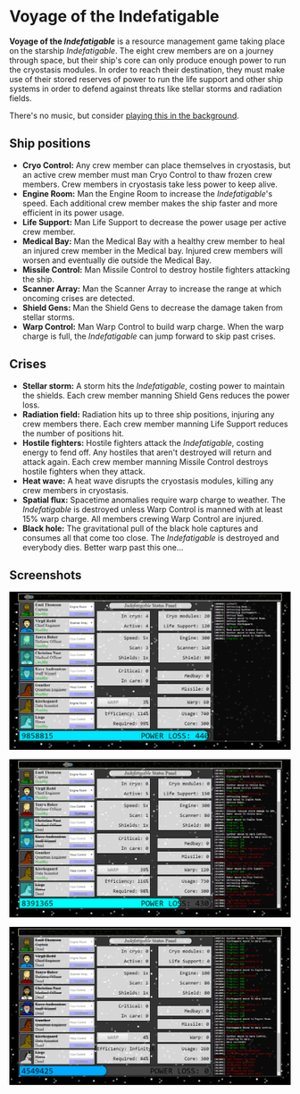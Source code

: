 # Voyage of the Indefatigable

**Voyage of the _Indefatigable_** is a resource management game taking place on the starship _Indefatigable_. The eight crew members are on a journey through space, but their ship's core can only produce enough power to run the cryostasis modules. In order to reach their destination, they must make use of their stored reserves of power to run the life support and other ship systems in order to defend against threats like stellar storms and radiation fields.

There's no music, but consider [playing this in the background](https://www.youtube.com/watch?v=0mHf0cKPU5g).

## Ship positions
* **Cryo Control:** Any crew member can place themselves in cryostasis, but an active crew member must man Cryo Control to thaw frozen crew members. Crew members in cryostasis take less power to keep alive.
* **Engine Room:** Man the Engine Room to increase the _Indefatigable_'s speed. Each additional crew member makes the ship faster and more efficient in its power usage.
* **Life Support:** Man Life Support to decrease the power usage per active crew member.
* **Medical Bay:** Man the Medical Bay with a healthy crew member to heal an injured crew member in the Medical bay. Injured crew members will worsen and eventually die outside the Medical Bay.
* **Missile Control:** Man Missile Control to destroy hostile fighters attacking the ship.
* **Scanner Array:** Man the Scanner Array to increase the range at which oncoming crises are detected.
* **Shield Gens:** Man the Shield Gens to decrease the damage taken from stellar storms.
* **Warp Control:** Man Warp Control to build warp charge. When the warp charge is full, the _Indefatigable_ can jump forward to skip past crises.

## Crises

* **Stellar storm:** A storm hits the _Indefatigable_, costing power to maintain the shields. Each crew member manning Shield Gens reduces the power loss.
* **Radiation field:** Radiation hits up to three ship positions, injuring any crew members there. Each crew member manning Life Support reduces the number of positions hit.
* **Hostile fighters:** Hostile fighters attack the _Indefatigable_, costing energy to fend off. Any hostiles that aren't destroyed will return and attack again. Each crew member manning Missile Control destroys hostile fighters when they attack.
* **Heat wave:** A heat wave disrupts the cryostasis modules, killing any crew members in cryostasis.
* **Spatial flux:** Spacetime anomalies require warp charge to weather. The _Indefatigable_ is destroyed unless Warp Control is manned with at least 15% warp charge. All members crewing Warp Control are injured.
* **Black hole:** The gravitational pull of the black hole captures and consumes all that come too close. The _Indefatigable_ is destroyed and everybody dies. Better warp past this one...

## Screenshots
![example-screenshot1](screenshots/example-screenshot1.png)

![example-screenshot2](screenshots/example-screenshot2.png)

![example-screenshot3](screenshots/example-screenshot3.png)
